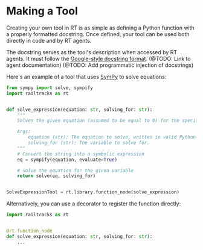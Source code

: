 # Making a Tool

Creating your own tool in RT is as simple as defining a Python function with a properly formatted docstring. Once defined, your tool can be used both directly in code and by RT agents.

The docstring serves as the tool's description when accessed by RT agents. It must follow the [Google-style docstring format](https://google.github.io/styleguide/pyguide.html#38-comments-and-docstrings).
(@TODO: Link to agent documentation)
(@TODO: Add programmatic injection of docstrings)

Here's an example of a tool that uses [SymPy](https://www.sympy.org/) to solve equations:

```python
from sympy import solve, sympify
import railtracks as rt


def solve_expression(equation: str, solving_for: str):
    """
    Solves the given equation (assumed to be equal to 0) for the specified variable.

    Args:
        equation (str): The equation to solve, written in valid Python syntax.
        solving_for (str): The variable to solve for.
    """
    # Convert the string into a symbolic expression
    eq = sympify(equation, evaluate=True)

    # Solve the equation for the given variable
    return solve(eq, solving_for)


SolveExpressionTool = rt.library.function_node(solve_expression)
```

Alternatively, you can use a decorator to register the function directly:

```python
import railtracks as rt


@rt.function_node
def solve_expression(equation: str, solving_for: str):
    ...
```
